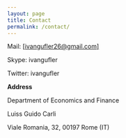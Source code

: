 ```yaml
---
layout: page
title: Contact
permalink: /contact/
---
```


Mail: [[ivangufler26@gmail.com]](ivangufler26@gmail.com)

Skype: ivangufler

Twitter: ivangufler

**Address**

Department of Economics and Finance

Luiss Guido Carli 

Viale Romania, 32, 00197 Rome (IT)
